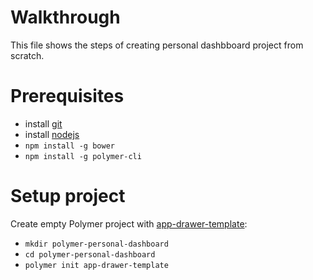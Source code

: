 # Walkthrough

This file shows the steps of creating personal dashbboard project from scratch.

# Prerequisites

* install [git](https://git-scm.com/downloads)
* install [nodejs](https://nodejs.org/en/download/)
* ```npm install -g bower```
* ```npm install -g polymer-cli```

# Setup project

Create empty Polymer project with [app-drawer-template](https://github.com/Polymer/app-drawer-template):

* ```mkdir polymer-personal-dashboard```
* ```cd polymer-personal-dashboard```
* ```polymer init app-drawer-template```
